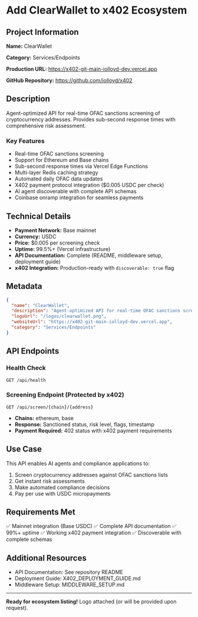# Add ClearWallet to x402 Ecosystem

## Project Information

**Name:** ClearWallet

**Category:** Services/Endpoints

**Production URL:** https://x402-git-main-iolloyd-dev.vercel.app

**GitHub Repository:** https://github.com/iolloyd/x402

## Description

Agent-optimized API for real-time OFAC sanctions screening of cryptocurrency addresses. Provides sub-second response times with comprehensive risk assessment.

### Key Features
- Real-time OFAC sanctions screening
- Support for Ethereum and Base chains
- Sub-second response times via Vercel Edge Functions
- Multi-layer Redis caching strategy
- Automated daily OFAC data updates
- X402 payment protocol integration ($0.005 USDC per check)
- AI agent discoverable with complete API schemas
- Coinbase onramp integration for seamless payments

## Technical Details

- **Payment Network:** Base mainnet
- **Currency:** USDC
- **Price:** $0.005 per screening check
- **Uptime:** 99.5%+ (Vercel infrastructure)
- **API Documentation:** Complete (README, middleware setup, deployment guide)
- **x402 Integration:** Production-ready with `discoverable: true` flag

## Metadata

```json
{
  "name": "ClearWallet",
  "description": "Agent-optimized API for real-time OFAC sanctions screening of cryptocurrency addresses. Sub-second response times, supports Ethereum and Base chains, with Redis caching and automated daily OFAC data updates.",
  "logoUrl": "/logos/clearwallet.png",
  "websiteUrl": "https://x402-git-main-iolloyd-dev.vercel.app",
  "category": "Services/Endpoints"
}
```

## API Endpoints

### Health Check
```
GET /api/health
```

### Screening Endpoint (Protected by x402)
```
GET /api/screen/{chain}/{address}
```
- **Chains:** ethereum, base
- **Response:** Sanctioned status, risk level, flags, timestamp
- **Payment Required:** 402 status with x402 payment requirements

## Use Case

This API enables AI agents and compliance applications to:
1. Screen cryptocurrency addresses against OFAC sanctions lists
2. Get instant risk assessments
3. Make automated compliance decisions
4. Pay per use with USDC micropayments

## Requirements Met

✅ Mainnet integration (Base USDC)
✅ Complete API documentation
✅ 99%+ uptime
✅ Working x402 payment integration
✅ Discoverable with complete schemas

## Additional Resources

- API Documentation: See repository README
- Deployment Guide: X402_DEPLOYMENT_GUIDE.md
- Middleware Setup: MIDDLEWARE_SETUP.md

---

**Ready for ecosystem listing!** Logo attached (or will be provided upon request).
